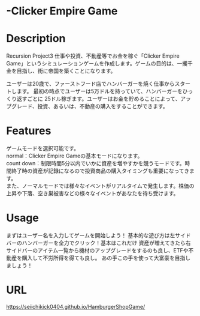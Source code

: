 # -Clicker Empire Game
# Description
Recursion Project3
仕事や投資、不動産等でお金を稼ぐ「Clicker Empire Game」というシミュレーションゲームを作成します。ゲームの目的は、一攫千金を目指し、街に帝国を築くことになります。

ユーザーは20歳で、ファーストフード店でハンバーガーを焼く仕事からスタートします。
最初の時点でユーザーは5万ドルを持っていて、ハンバーガーをひっくり返すごとに 25ドル稼ぎます。ユーザーはお金を貯めることによって、アップグレード、投資、あるいは、不動産の購入をすることができます。



# Features
ゲームモードを選択可能です。<br>
normal：Clicker Empire Gameの基本モードになります。<br>
count down：制限時間5分以内でいかに資産を増やすかを競うモードです。時間終了時の資産が記録になるので投資商品の購入タイミングも重要になってきます。<br>
また、ノーマルモードでは様々なイベントがリアルタイムで発生します。株価の上昇や下落、空き巣被害などの様々なイベントがあなたを待ち受けます。


# Usage
まずはユーザー名を入力してゲームを開始しよう！
基本的な遊び方は左サイドバーのハンバーガーを全力でクリック！基本はこれだけ
資産が増えてきたら右サイドバーのアイテム一覧から機材のアップグレードをするのも良し、ETFや不動産を購入して不労所得を得ても良し。
あの手この手を使って大富豪を目指しましょう！

# URL
https://seiichikick0404.github.io/HamburgerShopGame/